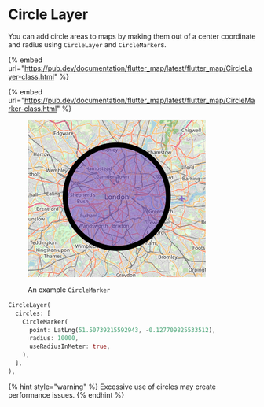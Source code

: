 # Circle Layer

You can add circle areas to maps by making them out of a center coordinate and radius using `CircleLayer` and `CircleMarker`s.

{% embed url="https://pub.dev/documentation/flutter_map/latest/flutter_map/CircleLayer-class.html" %}

{% embed url="https://pub.dev/documentation/flutter_map/latest/flutter_map/CircleMarker-class.html" %}

<figure><img src="../.gitbook/assets/ExampleCircle.png" alt=""><figcaption><p>An example <code>CircleMarker</code></p></figcaption></figure>

```dart
CircleLayer(
  circles: [
    CircleMarker(
      point: LatLng(51.50739215592943, -0.127709825533512),
      radius: 10000,
      useRadiusInMeter: true,
    ),
  ],
),
```

{% hint style="warning" %}
Excessive use of circles may create performance issues.
{% endhint %}
